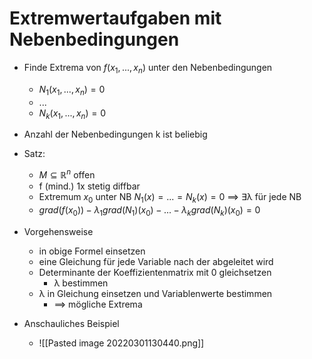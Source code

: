 # Extremwertaufgaben mit Nebenbedingungen
+ Finde Extrema von $f(x_1,...,x_n)$ unter den Nebenbedingungen
	+ $N_1(x_1,...,x_n)=0$
	+ ...
	+ $N_k(x_1,...,x_n)=0$
+ Anzahl der Nebenbedingungen k ist beliebig
+ Satz:
	+ $M⊆ℝ^n$ offen
	+ f (mind.) 1x stetig diffbar
	+ Extremum $x_0$ unter NB $N_1(x)=...=N_k(x)=0$ ==> ∃λ für jede NB
	+ $grad(f(x_0))-λ_1 grad(N_1)(x_0)-...-λ_k grad(N_k)(x_0)=0$
+ Vorgehensweise
	+ in obige Formel einsetzen
	+ eine Gleichung für jede Variable nach der abgeleitet wird
	+ Determinante der Koeffizientenmatrix mit 0 gleichsetzen
		+ λ bestimmen
	+ λ in Gleichung einsetzen und Variablenwerte bestimmen
		+ ==> mögliche Extrema  


+ Anschauliches Beispiel
	+ ![[Pasted image 20220301130440.png]]